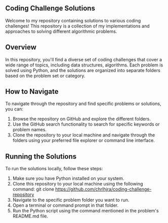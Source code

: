 ## Coding Challenge Solutions
Welcome to my repository containing solutions to various coding challenges! This repository is a collection of my implementations and approaches to solving different algorithmic problems.

## Overview
In this repository, you'll find a diverse set of coding challenges that cover a wide range of topics, including data structures, algorithms. Each problem is solved using Python, and the solutions are organized into separate folders based on the problem set or category.

## How to Navigate

To navigate through the repository and find specific problems or solutions, you can:

1. Browse the repository on GitHub and explore the different folders.
2. Use the GitHub search functionality to search for specific keywords or problem names.
3. Clone the repository to your local machine and navigate through the folders using your preferred file explorer or command line interface.

## Running the Solutions

To run the solutions locally, follow these steps:

1. Make sure you have Python installed on your system.
2. Clone this repository to your local machine using the following command:
git clone https://github.com/chrlhjra/coding-challenge-repository
3. Navigate to the specific problem folder you want to run.
4. Open a terminal or command prompt in that folder.
5. Run the Python script using the command mentioned in the problem's README.md file.
